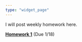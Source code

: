 ```yaml
---
type: "widget_page"
---
```


I will post weekly homework here.

 **[Homework 1](https://drive.google.com/file/d/1JXQqUkvqvIp_9r32kGN3GYM8opteheIA/view?usp=share_link)** (Due 1/18)


